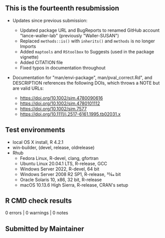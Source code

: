 ## This is the fourteenth resubmission

* Updates since previous submission:
  * Updated package URL and BugReports to renamed GitHub account "lance-waller-lab" (previously "Waller-SUSAN")
  * Replaced `methods::is()` with `inherits()` and `methods` is no longer Imports
  * Added `maptools` and `RStoolbox` to Suggests (used in the package vignette)
  * Added CITATION file
  * Fixed typos in documentation throughout
  
* Documentation for "man/envi-package", man/pval_correct.Rd", and DESCRIPTION references the following DOIs, which throws a NOTE but are valid URLs:
  * <https://doi.org/10.1002/sim.4780090616>
  * <https://doi.org/10.1002/sim.4780101112>
  * <https://doi.org/10.1002/sim.7577>
  * <https://doi.org/10.1111/j.2517-6161.1995.tb02031.x>

## Test environments
* local OS X install, R 4.2.1
* win-builder, (devel, release, oldrelease)
* Rhub
  * Fedora Linux, R-devel, clang, gfortran
  * Ubuntu Linux 20.04.1 LTS, R-release, GCC
  * Windows Server 2022, R-devel, 64 bit
  * Windows Server 2008 R2 SP1, R-release, 32⁄64 bit
  * Oracle Solaris 10, x86, 32 bit, R-release
  * macOS 10.13.6 High Sierra, R-release, CRAN's setup

## R CMD check results
0 errors | 0 warnings | 0 notes

## Submitted by Maintainer
